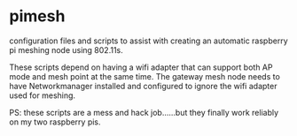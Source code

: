 # pimesh
configuration files and scripts to assist with creating an automatic raspberry pi meshing node using 802.11s.

These scripts depend on having a wifi adapter that can support both AP mode and mesh point at the same time.
The gateway mesh node needs to have Networkmanager installed and configured to ignore the wifi adapter used for meshing.

PS: these scripts are a mess and hack job......but they finally work reliably on my two raspberry pis.
